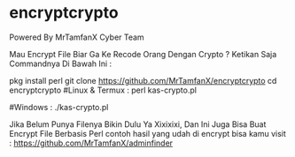 # encryptcrypto
Powered By MrTamfanX Cyber Team

Mau Encrypt File Biar Ga Ke Recode Orang Dengan Crypto ? Ketikan Saja Commandnya Di Bawah Ini :

pkg install perl
git clone https://github.com/MrTamfanX/encryptcrypto
cd encryptcrypto
#Linux & Termux :
perl kas-crypto.pl

#Windows :
./kas-crypto.pl

Jika Belum Punya Filenya Bikin Dulu Ya Xixixixi, Dan Ini Juga Bisa Buat Encrypt File Berbasis Perl
contoh hasil yang udah di encrypt bisa kamu visit : https://github.com/MrTamfanX/adminfinder

